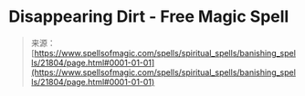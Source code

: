<!--yml
category: 未分类
date: 2024-06-12 19:05:38
-->

# Disappearing Dirt - Free Magic Spell

> 来源：[https://www.spellsofmagic.com/spells/spiritual_spells/banishing_spells/21804/page.html#0001-01-01](https://www.spellsofmagic.com/spells/spiritual_spells/banishing_spells/21804/page.html#0001-01-01)